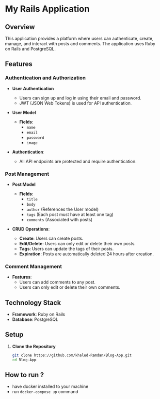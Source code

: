 # My Rails Application

## Overview

This application provides a platform where users can authenticate, create, manage, and interact with posts and comments. The application uses Ruby on Rails and PostgreSQL.

## Features

### Authentication and Authorization

- **User Authentication**
  - Users can sign up and log in using their email and password.
  - JWT (JSON Web Tokens) is used for API authentication.
  
- **User Model**
  - **Fields**:
    - `name`
    - `email`
    - `password`
    - `image`

- **Authentication**:
  - All API endpoints are protected and require authentication. 

### Post Management

- **Post Model**
  - **Fields**:
    - `title`
    - `body`
    - `author` (References the User model)
    - `tags` (Each post must have at least one tag)
    - `comments` (Associated with posts)
  
- **CRUD Operations**:
  - **Create**: Users can create posts.
  - **Edit/Delete**: Users can only edit or delete their own posts.
  - **Tags**: Users can update the tags of their posts.
  - **Expiration**: Posts are automatically deleted 24 hours after creation.

### Comment Management

- **Features**:
  - Users can add comments to any post.
  - Users can only edit or delete their own comments.

## Technology Stack

- **Framework**: Ruby on Rails
- **Database**: PostgreSQL

## Setup

1. **Clone the Repository**
   ```bash
   git clone https://github.com/khaled-Ramdan/Blog-App.git
   cd Blog-App


## How to run ?
- have docker installed to your machine
- run `docker-compose up` command

